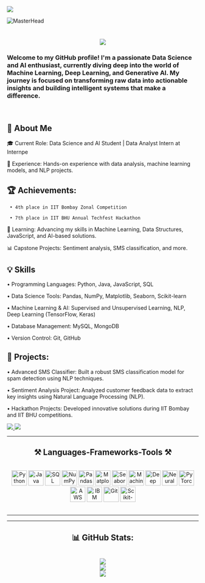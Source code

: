 [![](https://visitcount.itsvg.in/api?id=Adarshmishra5511&icon=0&color=12)](https://visitcount.itsvg.in)

![MasterHead](https://user-images.githubusercontent.com/90236635/232446433-d5540fa2-fe28-4bb8-b929-cdb51fe61336.gif)

<h1 align="center">
    <img src="https://readme-typing-svg.herokuapp.com/?font=Righteous&size=35&center=true&vCenter=true&width=500&height=70&duration=4000&lines=Hi+There!+👋;+I'm+Adarsh+Mishra!;" />
</h1>

<h3 >Welcome to my GitHub profile! I'm a passionate Data Science and AI enthusiast, currently diving deep into the world of Machine Learning, Deep Learning, and Generative AI. My journey is focused on transforming raw data into actionable insights and building intelligent systems that make a difference.</h3>

<br/>

<div>

<h2>🔭 About Me</h2>

<p>🎓 Current Role: Data Science and AI Student | Data Analyst Intern at Internpe</p>

💼 Experience: Hands-on experience with data analysis, machine learning models, and NLP projects.

<h2>🏆 Achievements:</h2> 

     • 4th place in IIT Bombay Zonal Competition
    
     • 7th place in IIT BHU Annual Techfest Hackathon
    
🌱 Learning: Advancing my skills in Machine Learning, Data Structures, JavaScript, and AI-based solutions.

📊 Capstone Projects: Sentiment analysis, SMS classification, and more.

 </div>

 <div>

<h2>💡 Skills </h2>
 
 • Programming Languages: Python, Java, JavaScript, SQL
 
 • Data Science Tools: Pandas, NumPy, Matplotlib, Seaborn, Scikit-learn
 
 • Machine Learning & AI: Supervised and Unsupervised Learning, NLP, Deep Learning (TensorFlow, Keras)
 
 • Database Management: MySQL, MongoDB
 
 • Version Control: Git, GitHub

 </div>
 
 <div>
     
   <h2>🚀 Projects:</h2>
     
  • Advanced SMS Classifier: Built a robust SMS classification model for spam detection using NLP techniques.
     
  • Sentiment Analysis Project: Analyzed customer feedback data to extract key insights using Natural Language Processing (NLP).
  
  • Hackathon Projects: Developed innovative solutions during IIT Bombay and IIT BHU competitions.
  
 </div>
 
<div> 
    
  <a href="adarshmishra5511@gmail.com">
    <img src="https://img.shields.io/badge/Gmail-333333?style=for-the-badge&logo=gmail&logoColor=red" />
  </a>
  
  <a href="https://www.linkedin.com/in/adarsh-mishra-86b8b8250/" target="_blank">
    <img src="https://img.shields.io/badge/LinkedIn-0077B5?style=for-the-badge&logo=linkedin&logoColor=white" target="_blank" />
  </a>
  
  </div>

 <hr/>
 
<h2 align="center">⚒ Languages-Frameworks-Tools ⚒</h2>
<br/>
<div align="center">
   <img src="https://img.shields.io/badge/-Python-3776AB?logo=python&logoColor=white" alt="Python" width="auto" style="width: 40px;"/>
<img src="https://img.shields.io/badge/-Java-007396?logo=java&logoColor=white" alt="Java" width="auto" style="width: 40px;"/>
<img src="https://img.shields.io/badge/-SQL-CC2927?logo=microsoft-sql-server&logoColor=white" alt="SQL" width="auto" style="width: 40px;"/>
<img src="https://img.shields.io/badge/-NumPy-013243?logo=numpy&logoColor=white" alt="NumPy" width="auto" style="width: 40px;"/>
<img src="https://img.shields.io/badge/-Pandas-150458?logo=pandas&logoColor=white" alt="Pandas" width="auto" style="width: 40px;"/>
<img src="https://img.shields.io/badge/-Matplotlib-11557C?logoColor=white" alt="Matplotlib" width="auto" style="width: 40px;"/>
<img src="https://img.shields.io/badge/-Seaborn-3776AB?logoColor=white" alt="Seaborn" width="auto" style="width: 40px;"/>
<img src="https://img.shields.io/badge/-Machine%20Learning-F7931E?logoColor=white" alt="Machine Learning" width="auto" style="width: 40px;"/>
<img src="https://img.shields.io/badge/-Deep%20Learning-FF6F00?logoColor=white" alt="Deep Learning" width="auto" style="width: 40px;"/>
<img src="https://img.shields.io/badge/-Neural%20Networks-5A5A5A?logoColor=white" alt="Neural Networks" width="auto" style="width: 40px;"/>
<img src="https://img.shields.io/badge/-PyTorch-EE4C2C?logo=pytorch&logoColor=white" alt="PyTorch" width="auto" style="width: 40px;"/>
<img src="https://img.shields.io/badge/-AWS-232F3E?logo=amazon-aws&logoColor=white" alt="AWS" width="auto" style="width: 40px;"/>
<img src="https://img.shields.io/badge/-IBM%20Cloud-1261FE?logo=ibm-cloud&logoColor=white" alt="IBM Cloud" width="auto" style="width: 40px;"/>
<img src="https://img.shields.io/badge/-Git-F05032?logo=git&logoColor=white" alt="Git" width="auto" style="width: 40px;"/>
<img src="https://img.shields.io/badge/-Scikit%20Learn-F7931E?logo=scikit-learn&logoColor=white" alt="Scikit-learn" width="auto" style="width: 40px;"/>



</div>

<br/>
<hr/>

<!--<div align="center">
  <h2>🐍 My Contributions 🐍</h2>
  <br>
  <img alt="snake eating my contributions" src="https://raw.githubusercontent.com/AnujTiwari-Student/AnujTiwari-Student/output/github-contribution-grid-snake.svg" />
  
  <br/><br/><br/>
</div>-->

<hr/>

<div align="center">
  <h2>📊 GitHub Stats:</h2>
  <br/>
  <img src="https://github-readme-stats.vercel.app/api?username=Adarshmishra5511&theme=dark&hide_border=false&include_all_commits=false&count_private=false"/>
  <br/>
  <img src="https://github-readme-streak-stats.herokuapp.com/?user=Adarshmishra5511&theme=dark&hide_border=false"/>
  <br/>
  <img src="https://github-readme-stats.vercel.app/api/top-langs/?username=Adarshmishra5511&theme=dark&hide_border=false&include_all_commits=false&count_private=false&layout=compact"/>
</div>

<br/>

<!--<hr/>

## 💰 You can help me by Donating
[![PayPal](https://img.shields.io/badge/PayPal-00457C?style=for-the-badge&logo=paypal&logoColor=white)](https://paypal.me/anuj2901) 

<br/>
